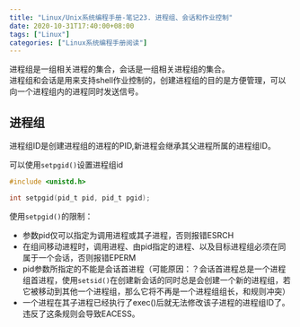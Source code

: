 ```yaml
---
title: "Linux/Unix系统编程手册-笔记23. 进程组、会话和作业控制"
date: 2020-10-31T17:40:00+08:00
tags: ["Linux"]
categories: ["Linux系统编程手册阅读"]
---
```


进程组是一组相关进程的集合，会话是一组相关进程组的集合。  
进程组和会话是用来支持shell作业控制的，创建进程组的目的是方便管理，可以向一个进程组内的进程同时发送信号。



## 进程组

进程组ID是创建进程组的进程的PID,新进程会继承其父进程所属的进程组ID。

可以使用`setpgid()`设置进程组id

```c
#include <unistd.h>

int setpgid(pid_t pid, pid_t pgid);
```
使用`setpgid()`的限制：
- 参数pid仅可以指定为调用进程或其子进程，否则报错ESRCH
- 在组间移动进程时，调用进程、由pid指定的进程、以及目标进程组必须在同属于一个会话，否则报错EPERM
- pid参数所指定的不能是会话首进程（可能原因：？会话首进程总是一个进程组首进程，使用`setsid()`在创建新会话的同时总是会创建一个新的进程组，若它被移动到其他一个进程组，那么它将不再是一个进程组组长，和规则冲突）
- 一个进程在其子进程已经执行了exec()后就无法修改该子进程的进程组ID了。违反了这条规则会导致EACESS。
